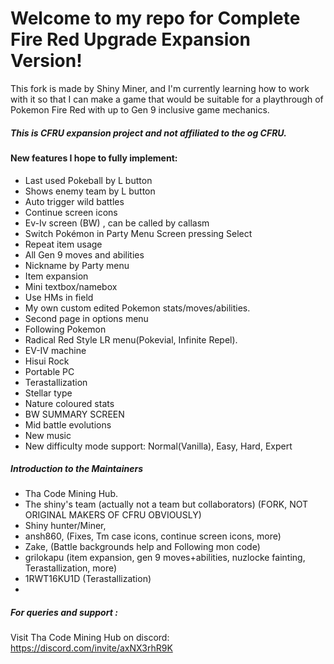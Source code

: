 # Welcome to my repo for Complete Fire Red Upgrade Expansion Version!
This fork is made by Shiny Miner, and I'm currently learning how to work with it so that I can make a game that would be suitable for a playthrough of Pokemon Fire Red with up to Gen 9 inclusive game mechanics.  

##### This is CFRU expansion project and not affiliated to the og CFRU.

#### New features I hope to fully implement:
- Last used Pokeball by L button
- Shows enemy team by L button
- Auto trigger wild battles
- Continue screen icons
- Ev-Iv screen (BW) , can be called by callasm
- Switch Pokémon in Party Menu Screen pressing Select
- Repeat item usage
- All Gen 9 moves and abilities 
- Nickname by Party menu
- Item expansion
- Mini textbox/namebox
- Use HMs in field
- My own custom edited Pokemon stats/moves/abilities.
- Second page in options menu
- Following Pokemon
- Radical Red Style LR menu(Pokevial, Infinite Repel).
- EV-IV machine
- Hisui Rock
- Portable PC
- Terastallization
- Stellar type
- Nature coloured stats
- BW SUMMARY SCREEN
- Mid battle evolutions
- New music
- New difficulty mode support: Normal(Vanilla), Easy, Hard, Expert

##### Introduction to the Maintainers
- Tha Code Mining Hub.
- The shiny's team (actually not a team but collaborators)
(FORK, NOT ORIGINAL MAKERS OF CFRU OBVIOUSLY)
- Shiny hunter/Miner,
- ansh860, (Fixes, Tm case icons, continue screen icons, more)
- Zake, (Battle backgrounds help and Following mon code)
- grilokapu (item expansion, gen 9 moves+abilities, nuzlocke fainting, Terastallization, more)
- 1RWT16KU1D (Terastallization)
- 
##### For queries and support :
Visit Tha Code Mining Hub on discord: https://discord.com/invite/axNX3rhR9K
 

